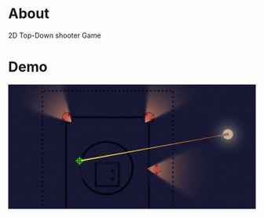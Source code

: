 # About
2D Top-Down shooter Game

# Demo     
![picture not loaded correctly](https://github.com/khaleddallah/PrisonGame/blob/main/Screenshot.jpg)

